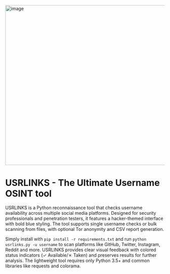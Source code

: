 <img width="863" height="505" alt="image" src="https://github.com/user-attachments/assets/47280d57-3d9f-456a-a992-5293e0b2564c" />

# USRLINKS - The Ultimate Username OSINT tool

USRLINKS is a Python reconnaissance tool that checks username availability across multiple social media platforms. Designed for security professionals and penetration testers, it features a hacker-themed interface with bold blue styling. The tool supports single username checks or bulk scanning from files, with optional Tor anonymity and CSV report generation.

Simply install with `pip install -r requirements.txt` and run `python usrlinks.py -u username` to scan platforms like GitHub, Twitter, Instagram, Reddit and more. USRLINKS provides clear visual feedback with colored status indicators (✓ Available/✗ Taken) and preserves results for further analysis. The lightweight tool requires only Python 3.5+ and common libraries like requests and colorama.
